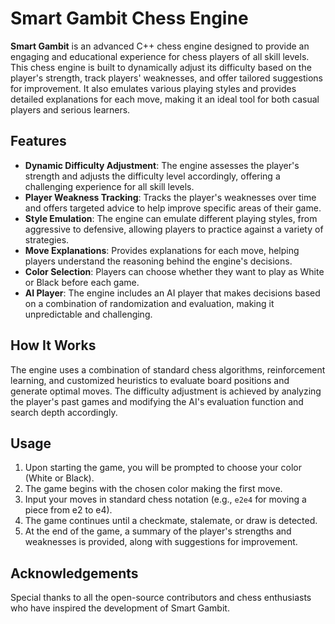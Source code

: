 # Smart Gambit Chess Engine
**Smart Gambit** is an advanced C++ chess engine designed to provide an engaging and educational experience for chess players of all skill levels. This chess engine is built to dynamically adjust its difficulty based on the player's strength, track players' weaknesses, and offer tailored suggestions for improvement. It also emulates various playing styles and provides detailed explanations for each move, making it an ideal tool for both casual players and serious learners.

## Features
- **Dynamic Difficulty Adjustment**: The engine assesses the player's strength and adjusts the difficulty level accordingly, offering a challenging experience for all skill levels.
- **Player Weakness Tracking**: Tracks the player's weaknesses over time and offers targeted advice to help improve specific areas of their game.
- **Style Emulation**: The engine can emulate different playing styles, from aggressive to defensive, allowing players to practice against a variety of strategies.
- **Move Explanations**: Provides explanations for each move, helping players understand the reasoning behind the engine's decisions.
- **Color Selection**: Players can choose whether they want to play as White or Black before each game.
- **AI Player**: The engine includes an AI player that makes decisions based on a combination of randomization and evaluation, making it unpredictable and challenging.

## How It Works
The engine uses a combination of standard chess algorithms, reinforcement learning, and customized heuristics to evaluate board positions and generate optimal moves. The difficulty adjustment is achieved by analyzing the player's past games and modifying the AI's evaluation function and search depth accordingly.

## Usage
1. Upon starting the game, you will be prompted to choose your color (White or Black).
2. The game begins with the chosen color making the first move.
3. Input your moves in standard chess notation (e.g., `e2e4` for moving a piece from e2 to e4).
4. The game continues until a checkmate, stalemate, or draw is detected.
5. At the end of the game, a summary of the player's strengths and weaknesses is provided, along with suggestions for improvement.

## Acknowledgements
Special thanks to all the open-source contributors and chess enthusiasts who have inspired the development of Smart Gambit.
